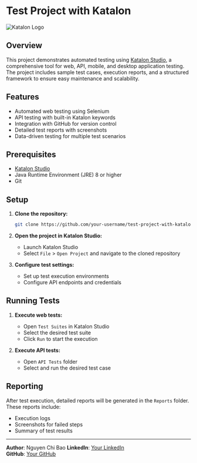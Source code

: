 # Test Project with Katalon

![Katalon Logo](https://www.katalon.com/resources-center/assets/images/home/katalon_logo_white.svg)

## Overview

This project demonstrates automated testing using [Katalon Studio](https://www.katalon.com/), a comprehensive tool for web, API, mobile, and desktop application testing. The project includes sample test cases, execution reports, and a structured framework to ensure easy maintenance and scalability.

## Features

- Automated web testing using Selenium
- API testing with built-in Katalon keywords
- Integration with GitHub for version control
- Detailed test reports with screenshots
- Data-driven testing for multiple test scenarios

## Prerequisites

- [Katalon Studio](https://www.katalon.com/download/)
- Java Runtime Environment (JRE) 8 or higher
- Git

## Setup

1. **Clone the repository:**
    ```sh
    git clone https://github.com/your-username/test-project-with-katalon.git
    ```

2. **Open the project in Katalon Studio:**
    - Launch Katalon Studio
    - Select `File` > `Open Project` and navigate to the cloned repository

3. **Configure test settings:**
    - Set up test execution environments
    - Configure API endpoints and credentials

## Running Tests

1. **Execute web tests:**
    - Open `Test Suites` in Katalon Studio
    - Select the desired test suite
    - Click `Run` to start the execution

2. **Execute API tests:**
    - Open `API Tests` folder
    - Select and run the desired test case

## Reporting

After test execution, detailed reports will be generated in the `Reports` folder. These reports include:
- Execution logs
- Screenshots for failed steps
- Summary of test results

---

**Author**: Nguyen Chi Bao 
**LinkedIn**: [Your LinkedIn](https://www.linkedin.com/in/bao-nguyen-85356b265)  
**GitHub**: [Your GitHub](https://github.com/NguyenChiBao1112002)

